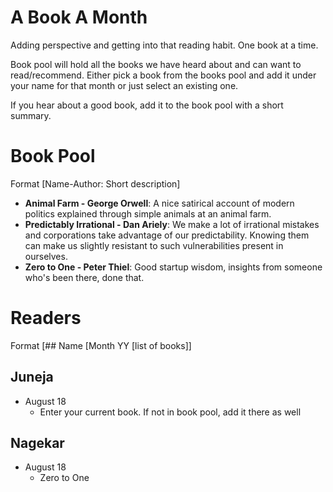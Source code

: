 # A Book A Month
Adding perspective and getting into that reading habit. One book at a time.

Book pool will hold all the books we have heard about and can want to read/recommend. Either pick a book from the books pool and add it under your name for that month or just select an existing one. 

If you hear about a good book, add it to the book pool with a short summary.

# Book Pool
Format [Name-Author: Short description]
- **Animal Farm - George Orwell**: A nice satirical account of modern politics explained through simple animals at an animal farm.
- **Predictably Irrational - Dan Ariely**: We make a lot of irrational mistakes and corporations take advantage of our predictability. Knowing them can make us slightly resistant to such vulnerabilities present in ourselves.
- **Zero to One - Peter Thiel**: Good startup wisdom, insights from someone who's been there, done that.

# Readers
Format [## Name [Month YY [list of books]]

## Juneja
- August 18
  - Enter your current book. If not in book pool, add it there as well

## Nagekar
- August 18
  - Zero to One
